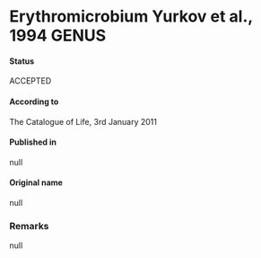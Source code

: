 # Erythromicrobium Yurkov et al., 1994 GENUS

#### Status
ACCEPTED

#### According to
The Catalogue of Life, 3rd January 2011

#### Published in
null

#### Original name
null

### Remarks
null